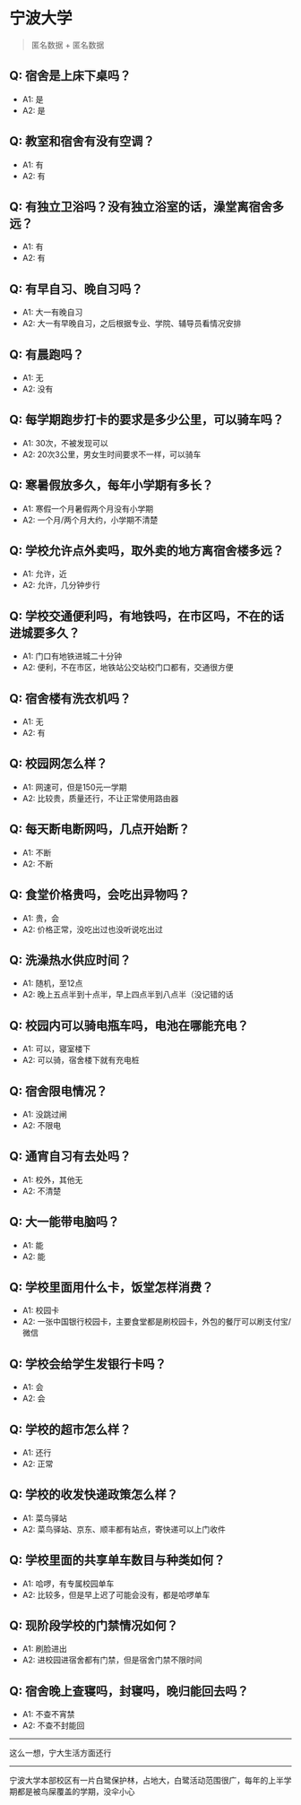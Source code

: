 # 宁波大学
> 匿名数据 + 匿名数据
## Q: 宿舍是上床下桌吗？
- A1: 是
- A2: 是
## Q: 教室和宿舍有没有空调？
- A1: 有
- A2: 有
## Q: 有独立卫浴吗？没有独立浴室的话，澡堂离宿舍多远？
- A1: 有
- A2: 有
## Q: 有早自习、晚自习吗？
- A1: 大一有晚自习
- A2: 大一有早晚自习，之后根据专业、学院、辅导员看情况安排
## Q: 有晨跑吗？
- A1: 无
- A2: 没有
## Q: 每学期跑步打卡的要求是多少公里，可以骑车吗？
- A1: 30次，不被发现可以
- A2: 20次3公里，男女生时间要求不一样，可以骑车
## Q: 寒暑假放多久，每年小学期有多长？
- A1: 寒假一个月暑假两个月没有小学期
- A2: 一个月/两个月大约，小学期不清楚
## Q: 学校允许点外卖吗，取外卖的地方离宿舍楼多远？
- A1: 允许，近
- A2: 允许，几分钟步行
## Q: 学校交通便利吗，有地铁吗，在市区吗，不在的话进城要多久？
- A1: 门口有地铁进城二十分钟
- A2: 便利，不在市区，地铁站公交站校门口都有，交通很方便
## Q: 宿舍楼有洗衣机吗？
- A1: 无
- A2: 有
## Q: 校园网怎么样？
- A1: 网速可，但是150元一学期
- A2: 比较贵，质量还行，不让正常使用路由器
## Q: 每天断电断网吗，几点开始断？
- A1: 不断
- A2: 不断
## Q: 食堂价格贵吗，会吃出异物吗？
- A1: 贵，会
- A2: 价格正常，没吃出过也没听说吃出过
## Q: 洗澡热水供应时间？
- A1: 随机，至12点
- A2: 晚上五点半到十点半，早上四点半到八点半（没记错的话
## Q: 校园内可以骑电瓶车吗，电池在哪能充电？
- A1: 可以，寝室楼下
- A2: 可以骑，宿舍楼下就有充电桩
## Q: 宿舍限电情况？
- A1: 没跳过闸
- A2: 不限电
## Q: 通宵自习有去处吗？
- A1: 校外，其他无
- A2: 不清楚
## Q: 大一能带电脑吗？
- A1: 能
- A2: 能
## Q: 学校里面用什么卡，饭堂怎样消费？
- A1: 校园卡
- A2: 一张中国银行校园卡，主要食堂都是刷校园卡，外包的餐厅可以刷支付宝/微信
## Q: 学校会给学生发银行卡吗？
- A1: 会
- A2: 会
## Q: 学校的超市怎么样？
- A1: 还行
- A2: 正常
## Q: 学校的收发快递政策怎么样？
- A1: 菜鸟驿站
- A2: 菜鸟驿站、京东、顺丰都有站点，寄快递可以上门收件
## Q: 学校里面的共享单车数目与种类如何？
- A1: 哈啰，有专属校园单车
- A2: 比较多，但是早上迟了可能会没有，都是哈啰单车
## Q: 现阶段学校的门禁情况如何？
- A1: 刷脸进出
- A2: 进校园进宿舍都有门禁，但是宿舍门禁不限时间
## Q: 宿舍晚上查寝吗，封寝吗，晚归能回去吗？
- A1: 不查不宵禁
- A2: 不查不封能回
***
这么一想，宁大生活方面还行
***
宁波大学本部校区有一片白鹭保护林，占地大，白鹭活动范围很广，每年的上半学期都是被鸟屎覆盖的学期，没伞小心